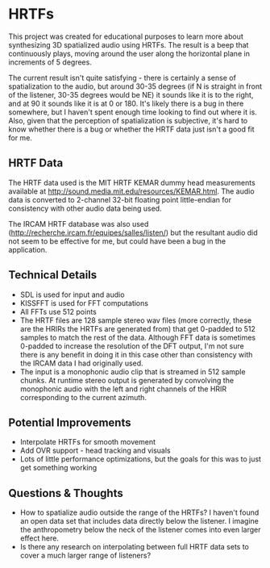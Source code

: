 # HRTFs

This project was created for educational purposes to learn more about
synthesizing 3D spatialized audio using HRTFs.  The result is a beep that
continuously plays, moving around the user along the horizontal plane in
increments of 5 degrees.

The current result isn't quite satisfying - there is certainly a sense of
spatialization to the audio, but around 30-35 degrees (if N is straight in
front of the listener, 30-35 degrees would be NE) it sounds like it is to the
right, and at 90 it sounds like it is at 0 or 180.  It's likely there is a bug
in there somewhere, but I haven't spent enough time looking to find out where
it is.  Also, given that the perception of spatialization is subjective, it's
hard to know whether there is a bug or whether the HRTF data just isn't a good
fit for me.


## HRTF Data

The HRTF data used is the MIT HRTF KEMAR dummy head measurements available at
http://sound.media.mit.edu/resources/KEMAR.html.  The audio data is converted
to 2-channel 32-bit floating point little-endian for consistency with other
audio data being used.

The IRCAM HRTF database was also used
(http://recherche.ircam.fr/equipes/salles/listen/) but the resultant audio did
not seem to be effective for me, but could have been a bug in the application.


## Technical Details

 * SDL is used for input and audio
 * KISSFFT is used for FFT computations
 * All FFTs use 512 points
 * The HRTF files are 128 sample stereo wav files (more correctly, these are
 the HRIRs the HRTFs are generated from) that get 0-padded to 512 samples to
 match the rest of the data.  Although FFT data is sometimes 0-padded to
 increase the resolution of the DFT output, I'm not sure there is any benefit
 in doing it in this case other than consistency with the IRCAM data I had
 originally used.
 * The input is a monophonic audio clip that is streamed in 512 sample chunks.
 At runtime stereo output is generated by convolving the monophonic audio with
 the left and right channels of the HRIR corresponding to the current azimuth.


## Potential Improvements

 * Interpolate HRTFs for smooth movement
 * Add OVR support - head tracking and visuals
 * Lots of little performance optimizations, but the goals for this was to just
 get something working


## Questions & Thoughts

 * How to spatialize audio outside the range of the HRTFs?  I haven't found an
 open data set that includes data directly below the listener.  I imagine the
 anthropometry below the neck of the listener comes into even larger effect
 here.
 * Is there any research on interpolating between full HRTF data sets to cover
 a much larger range of listeners?
